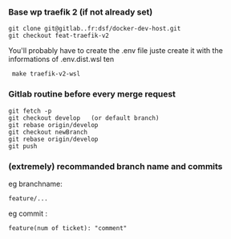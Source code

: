 ### Base wp traefik 2 (if not already set)

    git clone git@gitlab..fr:dsf/docker-dev-host.git
    git checkout feat-traefik-v2

You'll probably have to create the .env file juste create it with the informations of .env.dist.wsl ten

     make traefik-v2-wsl

### Gitlab routine before every merge request

    git fetch -p
	git checkout develop   (or default branch)
	git rebase origin/develop
	git checkout newBranch
	git rebase origin/develop
	git push

### (extremely) recommanded branch name and commits

eg branchname:

    feature/...

eg commit :

    feature(num of ticket): "comment"